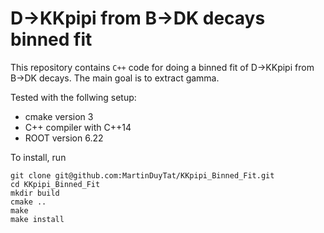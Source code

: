 # D->KKpipi from B->DK decays binned fit

This repository contains ```C++```  code for doing a binned fit of D->KKpipi from B->DK decays. The main goal is to extract gamma.

Tested with the follwing setup:
* cmake version 3
* C++ compiler with C++14
* ROOT version 6.22

To install, run
 ```shell
git clone git@github.com:MartinDuyTat/KKpipi_Binned_Fit.git
cd KKpipi_Binned_Fit
mkdir build
cmake ..
make
make install